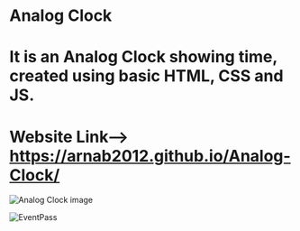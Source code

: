 # Analog Clock
# It is an Analog Clock showing time, created using basic HTML, CSS and JS.
# Website Link--> https://arnab2012.github.io/Analog-Clock/
![Analog Clock image](https://encrypted-tbn0.gstatic.com/images?q=tbn:ANd9GcShwiLEYuiCl4JNWQUzTyQVF6AjnR1X33MzhA&usqp=CAU)

![EventPass](https://user-images.githubusercontent.com/98828838/210571645-8972089d-ddda-4450-93a6-062f43186627.png)
